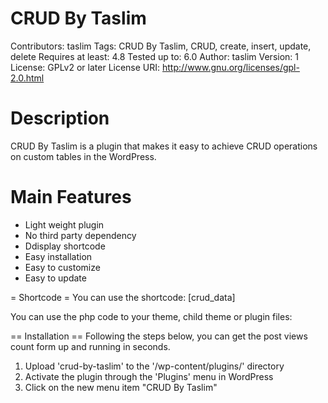 # CRUD By Taslim
Contributors: taslim
Tags: CRUD By Taslim, CRUD, create, insert, update, delete
Requires at least: 4.8
Tested up to: 6.0
Author: taslim
Version: 1
License: GPLv2 or later
License URI: http://www.gnu.org/licenses/gpl-2.0.html


# Description
CRUD By Taslim is a plugin that makes it easy to achieve CRUD operations on custom tables in the WordPress.

# Main Features
* Light weight plugin
* No third party dependency
* Ddisplay shortcode
* Easy installation
* Easy to customize
* Easy to update

= Shortcode =
You can use the shortcode:
[crud_data]

You can use the php code to your theme, child theme or plugin files:
<?php echo do_shortcode('[crud_data]'); ?>


== Installation ==
Following the steps below, you can get the post views count form up and running in seconds.
1. Upload 'crud-by-taslim' to the '/wp-content/plugins/' directory
2. Activate the plugin through the 'Plugins' menu in WordPress
3. Click on the new menu item "CRUD By Taslim"
